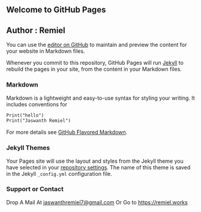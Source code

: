 ## Welcome to GitHub Pages
## Author : Remiel 

You can use the [editor on GitHub](https://github.com/JaswanthRemiel/shortener/edit/main/README.md) to maintain and preview the content for your website in Markdown files.

Whenever you commit to this repository, GitHub Pages will run [Jekyll](https://jekyllrb.com/) to rebuild the pages in your site, from the content in your Markdown files.

### Markdown

Markdown is a lightweight and easy-to-use syntax for styling your writing. It includes conventions for

```markdown
Print("hello")
Print("Jaswanth Remiel")
```

For more details see [GitHub Flavored Markdown](https://guides.github.com/features/mastering-markdown/).

### Jekyll Themes

Your Pages site will use the layout and styles from the Jekyll theme you have selected in your [repository settings](https://github.com/JaswanthRemiel/shortener/settings). The name of this theme is saved in the Jekyll `_config.yml` configuration file.

### Support or Contact

Drop A Mail At jaswanthremiel7@gmail.com
Or Go to https://remiel.works
